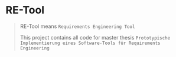 # RE-Tool

> RE-Tool means `Requirements Engineering Tool`
> 
> This project contains all code for master thesis `Prototypische Implementierung eines Software-Tools für Requirements Engineering`